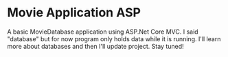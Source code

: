 # Movie Application ASP
 A basic MovieDatabase application using ASP.Net Core MVC. I said "database" but for now program only holds data while it is running. I'll learn more about databases and then I'll update project. Stay tuned!
